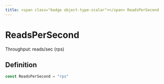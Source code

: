 ```yaml
---
title: <span class="badge object-type-scalar"></span> ReadsPerSecond
---
```

# <span class="badge object-type-scalar"></span> ReadsPerSecond

Throughput: reads/sec (rps)

## Definition

```go
const ReadsPerSecond = "rps"
```
